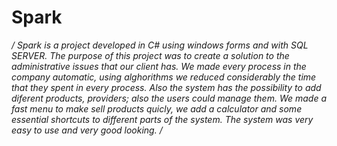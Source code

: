 # Spark
*/
Spark is a project developed in C# using windows forms and with SQL SERVER. 
The purpose of this project was to create a solution to the administrative issues that our client has. 
We made every process in the company automatic, using alghorithms we reduced considerably the time that they spent in every process.
Also the system has the possibility to add diferent products, providers; also the users could manage them.
We made a fast menu to make sell products quicly, we add a calculator and some essential shortcuts to different parts of the system.
The system was very easy to use and very good looking.
/*
